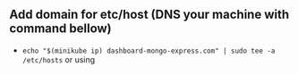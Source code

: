 ## Add domain for etc/host (DNS your machine with command bellow)
* ```echo "$(minikube ip) dashboard-mongo-express.com" | sudo tee -a /etc/hosts``` or using 